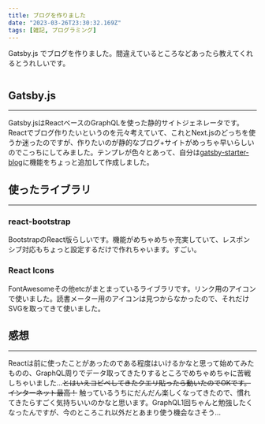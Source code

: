 ```yaml
---
title: ブログを作りました
date: "2023-03-26T23:30:32.169Z"
tags: [雑記, プログラミング]
---
```


Gatsby.js でブログを作りました。間違えているところなどあったら教えてくれるとうれしいです。

```toc
```

## Gatsby.js

---

Gatsby.jsはReactベースのGraphQLを使った静的サイトジェネレータです。Reactでブログ作りたいというのを元々考えていて、これとNext.jsのどっちを使うか迷ったのですが、作りたいのが静的なブログ+サイトがめっちゃ早いらしいのでこっちにしてみました。テンプレが色々とあって、自分は[gatsby-starter-blog](https://www.gatsbyjs.com/starters/gatsbyjs/gatsby-starter-blog)に機能をちょっと追加して作成しました。

## 使ったライブラリ 

---

### react-bootstrap

BootstrapのReact版らしいです。機能がめちゃめちゃ充実していて、レスポンシブ対応もちょっと設定するだけで作れちゃいます。すごい。

### React Icons

FontAwesomeその他etcがまとまっているライブラリです。リンク用のアイコンで使いました。読書メーター用のアイコンは見つからなかったので、それだけSVGを取ってきて使いました。

## 感想

---

Reactは前に使ったことがあったのである程度はいけるかなと思って始めてみたものの、GraphQL周りでデータ取ってきたりするところでめちゃめちゃに苦戦しちゃいました...~~とはいえコピペしてきたクエリ貼ったら動いたのでOKです。インターネット最高！~~ 触っているうちにだんだん楽しくなってきたので、慣れてきたらすごく気持ちいいのかなと思います。GraphQL1回ちゃんと勉強したくなったんですが、今のところこれ以外だとあまり使う機会なさそう...
